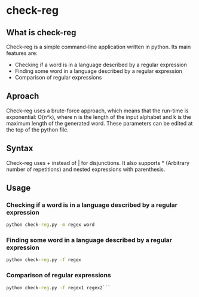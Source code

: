 # check-reg

## What is check-reg

Check-reg is a simple command-line application written in python. Its main features are:

- Checking if a word is in a language described by a regular expression
- Finding some word in a language described by a regular expression
- Comparison of regular expressions

## Aproach

Check-reg uses a brute-force approach, which means that the run-time is exponential:
O(n^k), where n is the length of the input alphabet and k is the maximum length of the generated word.
These parameters can be edited at the top of the python file.

## Syntax

Check-reg uses + instead of | for disjunctions.
It also supports * (Arbitrary number of repetitions) and nested expressions with parenthesis.

## Usage

### Checking if a word is in a language described by a regular expression

```cmd
python check-reg.py -m regex word
```

### Finding some word in a language described by a regular expression

```cmd
python check-reg.py -f regex
```

### Comparison of regular expressions

```cmd
python check-reg.py -f regex1 regex2```
